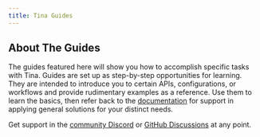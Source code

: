 ```yaml
---
title: Tina Guides
---
```


## About The Guides

The guides featured here will show you how to accomplish specific tasks with Tina. Guides are set up as step-by-step opportunities for learning. They are intended to introduce you to certain APIs, configurations, or workflows and provide rudimentary examples as a reference. Use them to learn the basics, then refer back to the [documentation](/docs) for support in applying general solutions for your distinct needs.

Get support in the [community Discord](https://discord.gg/zumN63Ybpf) or [GitHub Discussions](https://github.com/tinacms/tinacms/discussions) at any point.
